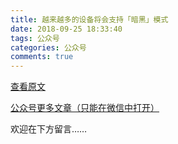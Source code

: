 ```yaml
---
title: 越来越多的设备将会支持「暗黑」模式
date: 2018-09-25 18:33:40
tags: 公众号
categories: 公众号
comments: true
---
```


[查看原文](https://mp.weixin.qq.com/s/d3nkfJCMreP7RavT9pKmtQ)

[公众号更多文章（只能在微信中打开）](https://mp.weixin.qq.com/mp/profile_ext?action=home&__biz=MzUyMTg5MjA5OA==&scene=123#wechat_redirect)

欢迎在下方留言…… 

<!---more--->